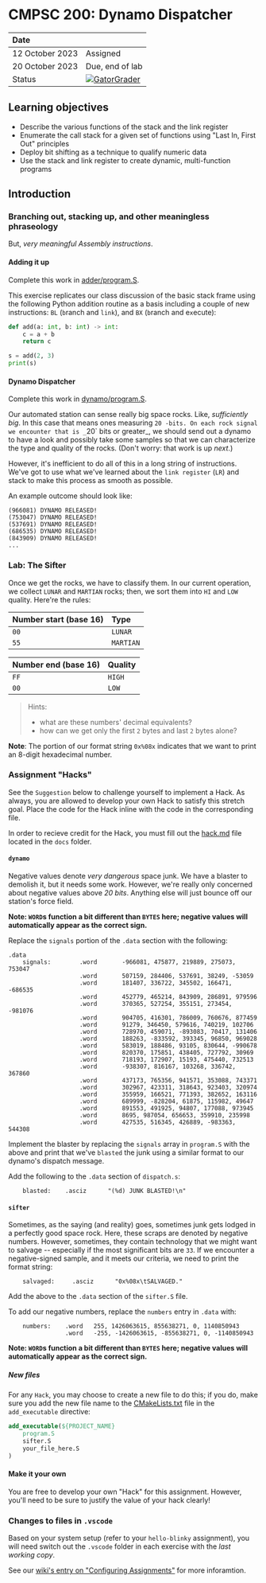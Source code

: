 # CMPSC 200: Dynamo Dispatcher

| Date              |          |
|:------------------|:---------|
| 12 October 2023 | Assigned  |
| 20 October 2023| Due, end of lab       |
| Status           | [![GatorGrader](../../actions/workflows/main.yml/badge.svg)](../../actions/workflows/main.yml) |


## Learning objectives

* Describe the various functions of the stack and the link register
* Enumerate the call stack for a given set of functions using "Last In, First Out" principles
* Deploy bit shifting as a technique to qualify numeric data
* Use the stack and link register to create dynamic, multi-function programs

## Introduction

### Branching out, stacking up, and other meaningless phraseology

But, _very meaningful Assembly instructions_.

#### Adding it up

Complete this work in [adder/program.S](adder/program.S).

This exercise replicates our class discussion of the basic stack frame using the following Python addition routine as a basis including a couple of new instructions: `BL` (`b`ranch and `link`), and `BX` (`b`ranch and e`x`ecute):

```python
def add(a: int, b: int) -> int:
	c = a + b
	return c

s = add(2, 3)
print(s)
```

#### Dynamo Dispatcher

Complete this work in [dynamo/program.S](dynamo/program.S).

Our automated station can sense really big space rocks. Like, _sufficiently big_. In this case that means ones measuring `20 -bits. On each rock signal we encounter that is _`20` bits or greater_, we should send out a dynamo to have a look and possibly take some samples so that we can characterize the type and quality of the rocks. (Don't worry: that work is up _next_.)

However, it's inefficient to do all of this in a long string of instructions. We've got to use what we've learned about the `link register` (`LR`) and stack to make this process as smooth as possible. 

An example outcome should look like:

```
(966081) DYNAMO RELEASED!
(753047) DYNAMO RELEASED!
(537691) DYNAMO RELEASED!
(686535) DYNAMO RELEASED!
(843909) DYNAMO RELEASED!
...
```

### Lab: The Sifter

Once we get the rocks, we have to classify them. In our current operation, we collect `LUNAR` and `MARTIAN` rocks; then, we sort them into `HI` and `LOW` quality. Here're the rules:

|Number start (base 16)| Type |
|:---------------------|:-----|
|`00`                  |`LUNAR`|
|`55`                  |`MARTIAN`|

|Number end (base 16)| Quality |
|:---------------------|:-----|
|`FF`                  |`HIGH`|
|`00`                  |`LOW`|

> Hints: 
> * what are these numbers' decimal equivalents?
> * how can we get only the first `2` bytes and last `2` bytes alone?

**Note**: The portion of our format string `0x%08x` indicates that we want to print an 8-digit hexadecimal number.

### Assignment "Hacks"

See the `Suggestion` below to challenge yourself to implement a Hack. As always, you are allowed to develop
your own Hack to satisfy this stretch goal. Place the code for the Hack inline with the code in the corresponding
file.

In order to recieve credit for the Hack, you must fill out the [hack.md](docs/hack.md) file located in the
`docs` folder.

#### `dynamo`

Negative values denote _very dangerous_ space junk. We have a blaster to demolish it, but it needs some work. However, we're really only concerned
about negative values above _20 bits_. Anything else will just bounce off our station's force field.

**Note: `WORD`s function a bit different than `BYTES` here; negative values will automatically appear as the correct sign.**

Replace the `signals` portion of the `.data` section with the following:

```assembly
.data
    signals:        .word       -966081, 475877, 219889, 275073, 753047 
                    .word       507159, 284406, 537691, 38249, -53059
                    .word       181407, 336722, 345502, 166471, -686535
                    .word       452779, 465214, 843909, 286891, 979596
                    .word       370365, 527254, 355151, 273454, -981076
                    .word       904705, 416301, 786009, 760676, 877459
                    .word       91279, 346450, 579616, 740219, 102706
                    .word       728970, 459071, -893083, 70417, 131406
                    .word       188263, -833592, 393345, 96850, 969028
                    .word       583019, 188486, 93105, 830644, -990678
                    .word       820370, 175851, 438405, 727792, 30969
                    .word       718193, 172907, 15193, 475440, 732513
                    .word       -938307, 816167, 103268, 336742, 367860
                    .word       437173, 765356, 941571, 353088, 743371
                    .word       302967, 423311, 318643, 923403, 320974
                    .word       355959, 166521, 771393, 382652, 163116
                    .word       689999, -828204, 61875, 115982, 49647
                    .word       891553, 491925, 94807, 177088, 973945
                    .word       8695, 987054, 656653, 359910, 235998
                    .word       427535, 516345, 426889, -983363, 544308
```

Implement the blaster by replacing the `signals` array in `program.S` with the above and print that we've `blasted` the junk
using a similar format to our dynamo's dispatch message.

Add the following to the `.data` section of `dispatch.s`:

```assembly
    blasted:    .asciz      "(%d) JUNK BLASTED!\n"
```
#### `sifter`

Sometimes, as the saying (and reality) goes, sometimes junk gets lodged in a perfectly good space rock. Here, these scraps are denoted by negative numbers. However, sometimes, they contain technology that we might want to salvage -- especially if the most significant bits are `33`. If we encounter
a negative-signed sample, and it meets our criteria, we need to print the format string:

```assembly
    salvaged:     .asciz      "0x%08x\tSALVAGED."
```

Add the above to the `.data` section of the `sifter.S` file.

To add our negative numbers, replace the `numbers` entry in `.data` with:

```assembly
    numbers:    .word   255, 1426063615, 855638271, 0, 1140850943
                .word   -255, -1426063615, -855638271, 0, -1140850943 
```

**Note: `WORD`s function a bit different than `BYTES` here; negative values will automatically appear as the correct sign.**

##### New files

For any `Hack`, you may choose to create a new file to do this; if you do, make sure you add the new file name to the [CMakeLists.txt](CMakeLists.txt) file in the `add_executable` directive:

```cmake
add_executable(${PROJECT_NAME}
    program.S
    sifter.S
	your_file_here.S
)
```

#### Make it your own

You are free to develop your own "Hack" for this assignment. However, you'll need to be sure to justify the value of your hack clearly!

### Changes to files in `.vscode`

Based on your system setup (refer to your `hello-blinky` assignment), you will need switch out the `.vscode` folder in each exercise with the _last working copy_.

See our [wiki's entry  on "Configuring Assignments"](https://github.com/allegheny-college-cmpsc-200-fall-2023/course-materials/wiki/03-Configuring-Assignments)
for more inforamtion.
